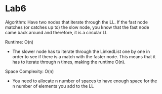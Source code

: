 # Lab6
Algorithm: Have two nodes that iterate through the LL. If the fast node matches (or catches up to) the slow node, you know that the fast node came back around and therefore, it is a circular LL


Runtime: O(n)
- The slower node has to iterate through the LinkedList one by one in order to see if there is a match with the faster node. This means that it has to iterate through n times, making the runtime O(n).

Space Complexity: O(n)
- You need to allocate n number of spaces to have enough space for the n number of elements you add to the LL
